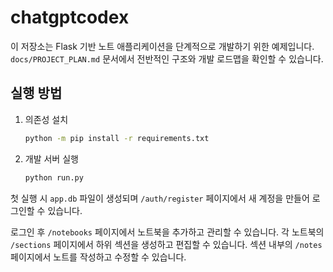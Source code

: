# chatgptcodex

이 저장소는 Flask 기반 노트 애플리케이션을 단계적으로 개발하기 위한 예제입니다. `docs/PROJECT_PLAN.md` 문서에서 전반적인 구조와 개발 로드맵을 확인할 수 있습니다.

## 실행 방법
1. 의존성 설치
   ```bash
   python -m pip install -r requirements.txt
   ```
2. 개발 서버 실행
   ```bash
   python run.py
   ```

첫 실행 시 `app.db` 파일이 생성되며 `/auth/register` 페이지에서
새 계정을 만들어 로그인할 수 있습니다.

로그인 후 `/notebooks` 페이지에서 노트북을 추가하고 관리할 수 있습니다.
각 노트북의 `/sections` 페이지에서 하위 섹션을 생성하고 편집할 수 있습니다.
섹션 내부의 `/notes` 페이지에서 노트를 작성하고 수정할 수 있습니다.
